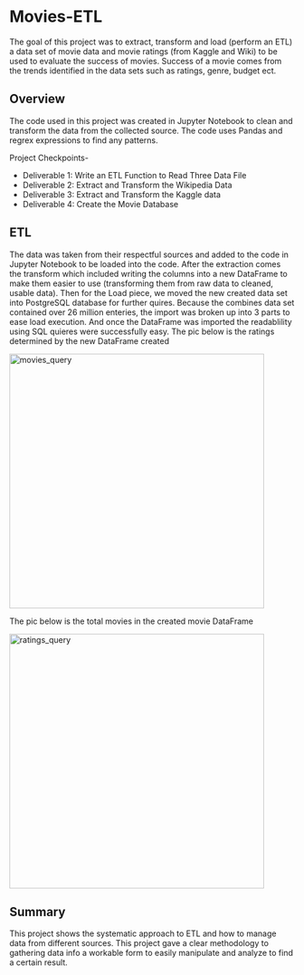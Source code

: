 # Movies-ETL
The goal of this project was to extract, transform and load (perform an ETL) a data set of movie data and movie ratings (from Kaggle and Wiki) to be used to evaluate the success of movies. Success of a movie comes from the trends identified in the data sets such as ratings, genre, budget ect.  

## Overview
The code used in this project was created in Jupyter Notebook to clean and transform the data from the collected source. The code uses Pandas and regrex expressions to find any patterns. 

Project Checkpoints-
* Deliverable 1: Write an ETL Function to Read Three Data File
* Deliverable 2: Extract and Transform the Wikipedia Data
* Deliverable 3: Extract and Transform the Kaggle data
* Deliverable 4: Create the Movie Database


## ETL

The data was taken from their respectful sources and added to the code in Jupyter Notebook to be loaded into the code. After the extraction comes the transform which included writing the columns into a new DataFrame to make them easier to use (transforming them from raw data to cleaned, usable data).  Then for the Load piece, we moved the new created data set into PostgreSQL database for further quires. Because the combines data set contained over 26 million enteries, the import was broken up into 3 parts to ease load execution. And once the DataFrame was imported the readablility using SQL quieres were successfully easy. 
The pic below is the ratings determined by the new DataFrame created

<img width="450" alt="movies_query" src="https://user-images.githubusercontent.com/86068655/173499114-30c01bcc-b647-4af1-9581-68319f337abc.png">

The pic below is the total movies in the created movie DataFrame

<img width="450" alt="ratings_query" src="https://user-images.githubusercontent.com/86068655/173499126-dc0da12c-4d18-436e-aecb-19e5ea5fa1a1.png">


## Summary 
This project shows the systematic approach to ETL and how to manage data from different sources. This project gave a clear methodology to gathering data info a workable form to easily manipulate and analyze to find a certain result.  
